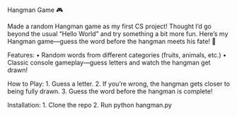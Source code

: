 Hangman Game 🎮

Made a random Hangman game as my first CS project! Thought I’d go beyond the usual “Hello World” and try something a bit more fun. Here’s my Hangman game—guess the word before the hangman meets his fate! 😬

Features:
	•	Random words from different categories (fruits, animals, etc.)
	•	Classic console gameplay—guess letters and watch the hangman get drawn! 

How to Play:
	1.	Guess a letter.
	2.	If you’re wrong, the hangman gets closer to being fully drawn.
	3.	Guess the word before the hangman is complete!

Installation:
	1.	Clone the repo
	2.	Run python hangman.py
